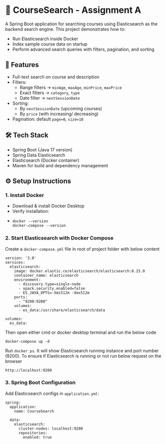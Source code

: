 # 📘 CourseSearch - Assignment A
A Spring Boot application for searching courses using Elasticsearch as the backend search engine.
This project demonstrates how to:
* Run Elasticsearch inside Docker
* Index sample course data on startup
* Perform advanced search queries with filters, pagination, and sorting

## 🚀 Features
* Full-text search on course and description
* Filters:
    * Range filters -> `minAge`, `maxAge`, `minPrice`, `maxPrice`
    * Exact filters -> `category`, `type`
    * Date filter   -> `nextSessionDate`
* Sorting:
    * By `nextSessionDate` (upcoming courses)
    * By `price` (with increasing/ decreasing)
* Pagination: default `page=0`, `size=10`

## 🛠️ Tech Stack
* Spring Boot (Java 17 version)
* Spring Data Elasticsearch
* Elasticsearch (Docker container)
* Maven for build and dependency management

## ⚙️ Setup Instructions
### 1. Install Docker
  * Download & install Docker Desktop
  * Verify installation:
  * 
    ```
    docker --version
    docker-compose --version
    ```
### 2. Start Elasticsearch with Docker Compose
Create a `docker-compose.yml` file in root of project folder with below content

```
version: '3.8'
services:
  elasticsearch:
    image: docker.elastic.co/elasticsearch/elasticsearch:8.15.0
    container_name: elasticsearch
    environment:
      - discovery.type=single-node
      - xpack.security.enabled=false
      - ES_JAVA_OPTS=-Xms512m -Xmx512m
    ports:
      - "9200:9200"
    volumes:
      - es_data:/usr/share/elasticsearch/data

volumes:
  es_data:
```
Then open either cmd or docker desktop terminal and run the below code

```
docker-compose up -d
```
Run `docker ps`. It will show Elasticsearch running instance and port number (9200).
To ensure if Elasticsearch is running or not run below request on the browser
```
http://localhost:9200
```

### 3. Spring Boot Configuration
Add Elasticsearch configs in `application.yml`:
```
spring:
  application:
    name: CourseSearch

  data:
    elasticsearch:
      cluster-nodes: localhost:9200
      repositories:
        enabled: true
```
